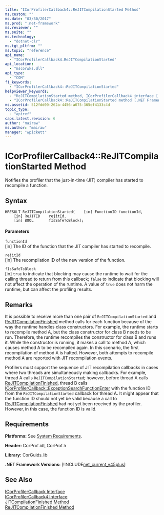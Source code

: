 ```yaml
---
title: "ICorProfilerCallback4::ReJITCompilationStarted Method"
ms.custom: ""
ms.date: "03/30/2017"
ms.prod: ".net-framework"
ms.reviewer: ""
ms.suite: ""
ms.technology: 
  - "dotnet-clr"
ms.tgt_pltfrm: ""
ms.topic: "reference"
api_name: 
  - "ICorProfilerCallback4.ReJITCompilationStarted"
api_location: 
  - "mscorwks.dll"
api_type: 
  - "COM"
f1_keywords: 
  - "ICorProfilerCallback4::ReJITCompilationStarted"
helpviewer_keywords: 
  - "ReJITCompilationStarted method, ICorProfilerCallback4 interface [.NET Framework profiling]"
  - "ICorProfilerCallback4::ReJITCompilationStarted method [.NET Framework profiling]"
ms.assetid: 512fdd00-262a-4456-a075-365ef4133c4d
topic_type: 
  - "apiref"
caps.latest.revision: 6
author: "mairaw"
ms.author: "mairaw"
manager: "wpickett"
---
```

# ICorProfilerCallback4::ReJITCompilationStarted Method
Notifies the profiler that the just-in-time (JIT) compiler has started to recompile a function.  
  
## Syntax  
  
```  
HRESULT ReJITCompilationStarted(    [in] FunctionID functionId,  
    [in] ReJITID    rejitId,  
    [in] BOOL       fIsSafeToBlock);  
```  
  
#### Parameters  
 `functionId`  
 [in] The ID of the function that the JIT compiler has started to recompile.  
  
 `rejitId`  
 [in] The recompilation ID of the new version of the function.  
  
 `fIsSafeToBlock`  
 [in] `true` to indicate that blocking may cause the runtime to wait for the calling thread to return from this callback; `false` to indicate that blocking will not affect the operation of the runtime. A value of `true` does not harm the runtime, but can affect the profiling results.  
  
## Remarks  
 It is possible to receive more than one pair of `ReJITCompilationStarted` and [ReJITCompilationFinished](../../../../docs/framework/unmanaged-api/profiling/icorprofilercallback4-rejitcompilationfinished-method.md) method calls for each function because of the way the runtime handles class constructors. For example, the runtime starts to recompile method A, but the class constructor for class B needs to be run. Therefore, the runtime recompiles the constructor for class B and runs it. While the constructor is running, it makes a call to method A, which causes method A to be recompiled again. In this scenario, the first recompilation of method A is halted. However, both attempts to recompile method A are reported with JIT recompilation events.  
  
 Profilers must support the sequence of JIT recompilation callbacks in cases where two threads are simultaneously making callbacks. For example, thread A calls `ReJITCompilationStarted`; however, before thread A calls [ReJITCompilationFinished](../../../../docs/framework/unmanaged-api/profiling/icorprofilercallback4-rejitcompilationfinished-method.md), thread B calls [ICorProfilerCallback::ExceptionSearchFunctionEnter](../../../../docs/framework/unmanaged-api/profiling/icorprofilercallback-exceptionsearchfunctionenter-method.md) with the function ID from the `ReJITCompilationStarted` callback for thread A. It might appear that the function ID should not yet be valid because a call to [ReJITCompilationFinished](../../../../docs/framework/unmanaged-api/profiling/icorprofilercallback4-rejitcompilationfinished-method.md) had not yet been received by the profiler. However, in this case, the function ID is valid.  
  
## Requirements  
 **Platforms:** See [System Requirements](../../../../docs/framework/get-started/system-requirements.md).  
  
 **Header:** CorProf.idl, CorProf.h  
  
 **Library:** CorGuids.lib  
  
 **.NET Framework Versions:** [!INCLUDE[net_current_v45plus](../../../../includes/net-current-v45plus-md.md)]  
  
## See Also  
 [ICorProfilerCallback Interface](../../../../docs/framework/unmanaged-api/profiling/icorprofilercallback-interface.md)   
 [ICorProfilerCallback4 Interface](../../../../docs/framework/unmanaged-api/profiling/icorprofilercallback4-interface.md)   
 [JITCompilationFinished Method](../../../../docs/framework/unmanaged-api/profiling/icorprofilercallback-jitcompilationfinished-method.md)   
 [ReJITCompilationFinished Method](../../../../docs/framework/unmanaged-api/profiling/icorprofilercallback4-rejitcompilationfinished-method.md)
